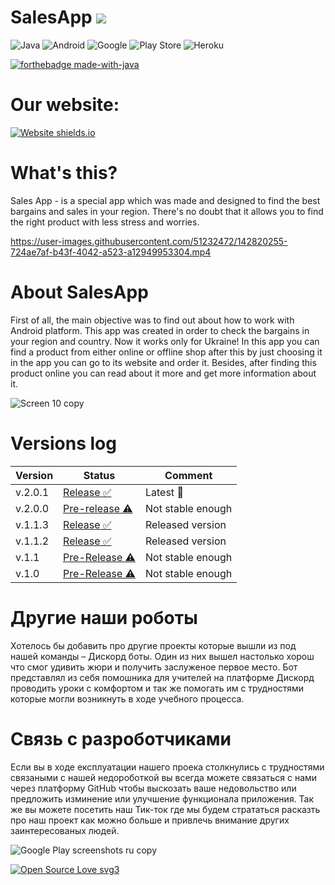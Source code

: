 #  SalesApp ![](https://img.shields.io/github/watchers/KotSSas/SalesApp.svg)

![Java](https://img.shields.io/badge/java-%23ED8B00.svg?style=for-the-badge&logo=java&logoColor=white) ![Android](https://img.shields.io/badge/Android-3DDC84?style=for-the-badge&logo=android&logoColor=white) ![Google](https://img.shields.io/badge/google-4285F4?style=for-the-badge&logo=google&logoColor=white) ![Play Store](https://img.shields.io/badge/Google_Play-414141?style=for-the-badge&logo=google-play&logoColor=white) ![Heroku](https://img.shields.io/badge/Heroku-430098?style=for-the-badge&logo=heroku&logoColor=white) 

[![forthebadge made-with-java](http://ForTheBadge.com/images/badges/made-with-java.svg)](https://www.java.org/) 



# Our website:
[![Website shields.io](https://img.shields.io/website-up-down-green-red/http/shields.io.svg)](https://spring-sales-s.herokuapp.com/)



# What's this?
Sales App - is a special app which was made and designed to find the best bargains and sales in your region. There's no doubt that it allows you to find the right product with less stress and worries.



https://user-images.githubusercontent.com/51232472/142820255-724ae7af-b43f-4042-a523-a12949953304.mp4


# About SalesApp
First of all, the main objective was to find out about how to work with Android platform.
This app was created in order to check the bargains in your region and country. Now it works only for Ukraine!
In this app you can find a product from either online or offline shop after this by just choosing it in the app you can go to its website and order it.
Besides, after finding this product online you can read about it more and get more information about it.

![Screen 10 copy](https://user-images.githubusercontent.com/51232472/142819489-13a9fddd-8fed-4164-bf4e-eed45eeb47dc.png)


# Versions log
| Version  | Status | Comment|
| --- | --- | ---|
| v.2.0.1 | [Release ✅](https://github.com/KotSSas/SalesApp/releases/tag/v2.0.1) | Latest 🦾 |
| v.2.0.0 | [Pre-release ⚠](https://github.com/KotSSas/SalesApp/releases/tag/v2.0.0)  | Not stable enough |
| v.1.1.3| [Release ✅](https://github.com/KotSSas/SalesApp/releases/tag/v1.1.3)  | Released version |
| v.1.1.2 | [Release ✅](https://github.com/KotSSas/SalesApp/releases/tag/v1.1.2)  | Released version |
| v.1.1 | [Pre-Release ⚠](https://github.com/KotSSas/SalesApp/releases/tag/v1.1)  | Not stable enough|
| v.1.0| [Pre-Release ⚠](https://github.com/KotSSas/SalesApp/releases/tag/v1.0)  | Not stable enough|

# Другие наши роботы
Хотелось бы добавить про другие проекты которые вышли из под нашей команды – Дискорд боты. Один из них вышел настолько хорош что смог удивить жюри и получить заслуженое первое место. Бот представлял из себя помошника для учителей на платформе Дискорд проводить уроки с комфортом и так же помогать им с трудностями которые могли возникнуть в ходе учебного процесса. 

# Связь с разроботчиками 
Если вы в ходе експлуатации нашего проека столкнулись с трудностями связаными с нашей недороботкой вы всегда можете связаться с нами через платформу GitHub чтобы выскозать ваше недовольство или предложить изминение или улучшение функционала приложения. Так же вы можете посетить наш Тик-ток где мы будем стрататься расказть про наш проект как можно больше и привлечь внимание других заинтересованых людей.



![Google Play screenshots  ru  copy](https://user-images.githubusercontent.com/51232472/152702266-bf3c8d64-8800-4bce-9071-a4462d323d8b.png)

[![Open Source Love svg3](https://badges.frapsoft.com/os/v3/open-source.svg?v=103)](https://github.com/KotSSas/SalesApp)


